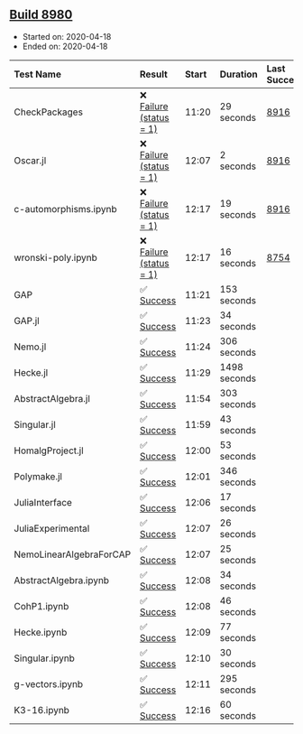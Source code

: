 ## [Build 8980](https://oscarci.mathematik.uni-kl.de/job/oscar/8980/)

* Started on: 2020-04-18
* Ended on: 2020-04-18

| Test Name    | Result | Start | Duration | Last Success | First Failure |
|:-------------|:-------|:------|:---------|:-------------|:--------------|
| CheckPackages | ❌ [Failure (status = 1)](https://oscarci.mathematik.uni-kl.de/job/oscar/8980/artifact/logs/build-8980/CheckPackages.log) | 11:20 | 29 seconds | [8916](https://oscarci.mathematik.uni-kl.de/job/oscar/8916/) | [8920](https://oscarci.mathematik.uni-kl.de/job/oscar/8920/) |
| Oscar.jl | ❌ [Failure (status = 1)](https://oscarci.mathematik.uni-kl.de/job/oscar/8980/artifact/logs/build-8980/Oscar.jl.log) | 12:07 | 2 seconds | [8916](https://oscarci.mathematik.uni-kl.de/job/oscar/8916/) | [8920](https://oscarci.mathematik.uni-kl.de/job/oscar/8920/) |
| c-automorphisms.ipynb | ❌ [Failure (status = 1)](https://oscarci.mathematik.uni-kl.de/job/oscar/8980/artifact/logs/build-8980/c-automorphisms.ipynb.log) | 12:17 | 19 seconds | [8916](https://oscarci.mathematik.uni-kl.de/job/oscar/8916/) | [8920](https://oscarci.mathematik.uni-kl.de/job/oscar/8920/) |
| wronski-poly.ipynb | ❌ [Failure (status = 1)](https://oscarci.mathematik.uni-kl.de/job/oscar/8980/artifact/logs/build-8980/wronski-poly.ipynb.log) | 12:17 | 16 seconds | [8754](https://oscarci.mathematik.uni-kl.de/job/oscar/8754/) | [8755](https://oscarci.mathematik.uni-kl.de/job/oscar/8755/) |
| GAP | ✅ [Success](https://oscarci.mathematik.uni-kl.de/job/oscar/8980/artifact/logs/build-8980/GAP.log) | 11:21 | 153 seconds |  |  |
| GAP.jl | ✅ [Success](https://oscarci.mathematik.uni-kl.de/job/oscar/8980/artifact/logs/build-8980/GAP.jl.log) | 11:23 | 34 seconds |  |  |
| Nemo.jl | ✅ [Success](https://oscarci.mathematik.uni-kl.de/job/oscar/8980/artifact/logs/build-8980/Nemo.jl.log) | 11:24 | 306 seconds |  |  |
| Hecke.jl | ✅ [Success](https://oscarci.mathematik.uni-kl.de/job/oscar/8980/artifact/logs/build-8980/Hecke.jl.log) | 11:29 | 1498 seconds |  |  |
| AbstractAlgebra.jl | ✅ [Success](https://oscarci.mathematik.uni-kl.de/job/oscar/8980/artifact/logs/build-8980/AbstractAlgebra.jl.log) | 11:54 | 303 seconds |  |  |
| Singular.jl | ✅ [Success](https://oscarci.mathematik.uni-kl.de/job/oscar/8980/artifact/logs/build-8980/Singular.jl.log) | 11:59 | 43 seconds |  |  |
| HomalgProject.jl | ✅ [Success](https://oscarci.mathematik.uni-kl.de/job/oscar/8980/artifact/logs/build-8980/HomalgProject.jl.log) | 12:00 | 53 seconds |  |  |
| Polymake.jl | ✅ [Success](https://oscarci.mathematik.uni-kl.de/job/oscar/8980/artifact/logs/build-8980/Polymake.jl.log) | 12:01 | 346 seconds |  |  |
| JuliaInterface | ✅ [Success](https://oscarci.mathematik.uni-kl.de/job/oscar/8980/artifact/logs/build-8980/JuliaInterface.log) | 12:06 | 17 seconds |  |  |
| JuliaExperimental | ✅ [Success](https://oscarci.mathematik.uni-kl.de/job/oscar/8980/artifact/logs/build-8980/JuliaExperimental.log) | 12:07 | 26 seconds |  |  |
| NemoLinearAlgebraForCAP | ✅ [Success](https://oscarci.mathematik.uni-kl.de/job/oscar/8980/artifact/logs/build-8980/NemoLinearAlgebraForCAP.log) | 12:07 | 25 seconds |  |  |
| AbstractAlgebra.ipynb | ✅ [Success](https://oscarci.mathematik.uni-kl.de/job/oscar/8980/artifact/logs/build-8980/AbstractAlgebra.ipynb.log) | 12:08 | 34 seconds |  |  |
| CohP1.ipynb | ✅ [Success](https://oscarci.mathematik.uni-kl.de/job/oscar/8980/artifact/logs/build-8980/CohP1.ipynb.log) | 12:08 | 46 seconds |  |  |
| Hecke.ipynb | ✅ [Success](https://oscarci.mathematik.uni-kl.de/job/oscar/8980/artifact/logs/build-8980/Hecke.ipynb.log) | 12:09 | 77 seconds |  |  |
| Singular.ipynb | ✅ [Success](https://oscarci.mathematik.uni-kl.de/job/oscar/8980/artifact/logs/build-8980/Singular.ipynb.log) | 12:10 | 30 seconds |  |  |
| g-vectors.ipynb | ✅ [Success](https://oscarci.mathematik.uni-kl.de/job/oscar/8980/artifact/logs/build-8980/g-vectors.ipynb.log) | 12:11 | 295 seconds |  |  |
| K3-16.ipynb | ✅ [Success](https://oscarci.mathematik.uni-kl.de/job/oscar/8980/artifact/logs/build-8980/K3-16.ipynb.log) | 12:16 | 60 seconds |  |  |
